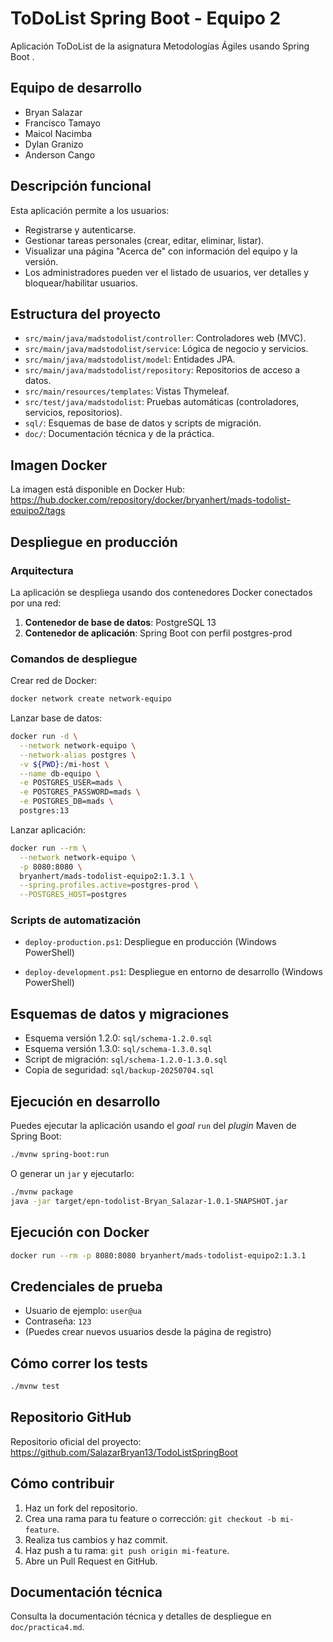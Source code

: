 # ToDoList Spring Boot - Equipo 2

Aplicación ToDoList de la asignatura Metodologías Ágiles usando Spring Boot .

## Equipo de desarrollo

- Bryan Salazar
- Francisco Tamayo
- Maicol Nacimba
- Dylan Granizo
- Anderson Cango

## Descripción funcional

Esta aplicación permite a los usuarios:

- Registrarse y autenticarse.
- Gestionar tareas personales (crear, editar, eliminar, listar).
- Visualizar una página "Acerca de" con información del equipo y la versión.
- Los administradores pueden ver el listado de usuarios, ver detalles y bloquear/habilitar usuarios.

## Estructura del proyecto

- `src/main/java/madstodolist/controller`: Controladores web (MVC).
- `src/main/java/madstodolist/service`: Lógica de negocio y servicios.
- `src/main/java/madstodolist/model`: Entidades JPA.
- `src/main/java/madstodolist/repository`: Repositorios de acceso a datos.
- `src/main/resources/templates`: Vistas Thymeleaf.
- `src/test/java/madstodolist`: Pruebas automáticas (controladores, servicios, repositorios).
- `sql/`: Esquemas de base de datos y scripts de migración.
- `doc/`: Documentación técnica y de la práctica.

## Imagen Docker

La imagen está disponible en Docker Hub:
https://hub.docker.com/repository/docker/bryanhert/mads-todolist-equipo2/tags

## Despliegue en producción

### Arquitectura

La aplicación se despliega usando dos contenedores Docker conectados por una red:

1. **Contenedor de base de datos**: PostgreSQL 13
2. **Contenedor de aplicación**: Spring Boot con perfil postgres-prod

### Comandos de despliegue

Crear red de Docker:

```bash
docker network create network-equipo
```

Lanzar base de datos:

```bash
docker run -d \
  --network network-equipo \
  --network-alias postgres \
  -v ${PWD}:/mi-host \
  --name db-equipo \
  -e POSTGRES_USER=mads \
  -e POSTGRES_PASSWORD=mads \
  -e POSTGRES_DB=mads \
  postgres:13
```

Lanzar aplicación:

```bash
docker run --rm \
  --network network-equipo \
  -p 8080:8080 \
  bryanhert/mads-todolist-equipo2:1.3.1 \
  --spring.profiles.active=postgres-prod \
  --POSTGRES_HOST=postgres
```

### Scripts de automatización

- `deploy-production.ps1`: Despliegue en producción (Windows PowerShell)

- `deploy-development.ps1`: Despliegue en entorno de desarrollo (Windows PowerShell)

## Esquemas de datos y migraciones

- Esquema versión 1.2.0: `sql/schema-1.2.0.sql`
- Esquema versión 1.3.0: `sql/schema-1.3.0.sql`
- Script de migración: `sql/schema-1.2.0-1.3.0.sql`
- Copia de seguridad: `sql/backup-20250704.sql`

## Ejecución en desarrollo

Puedes ejecutar la aplicación usando el _goal_ `run` del _plugin_ Maven de Spring Boot:

```bash
./mvnw spring-boot:run
```

O generar un `jar` y ejecutarlo:

```bash
./mvnw package
java -jar target/epn-todolist-Bryan_Salazar-1.0.1-SNAPSHOT.jar
```

## Ejecución con Docker

```bash
docker run --rm -p 8080:8080 bryanhert/mads-todolist-equipo2:1.3.1
```

## Credenciales de prueba

- Usuario de ejemplo: `user@ua`
- Contraseña: `123`
- (Puedes crear nuevos usuarios desde la página de registro)

## Cómo correr los tests

```bash
./mvnw test
```

## Repositorio GitHub

Repositorio oficial del proyecto:
https://github.com/SalazarBryan13/TodoListSpringBoot

## Cómo contribuir

1. Haz un fork del repositorio.
2. Crea una rama para tu feature o corrección: `git checkout -b mi-feature`.
3. Realiza tus cambios y haz commit.
4. Haz push a tu rama: `git push origin mi-feature`.
5. Abre un Pull Request en GitHub.

## Documentación técnica

Consulta la documentación técnica y detalles de despliegue en `doc/practica4.md`.
